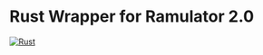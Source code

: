 # Rust Wrapper for Ramulator 2.0
[![Rust](https://github.com/shenjiangqiu/ramulator-wrapper/actions/workflows/rust.yml/badge.svg?branch=master)](https://github.com/shenjiangqiu/ramulator-wrapper/actions/workflows/rust.yml)


